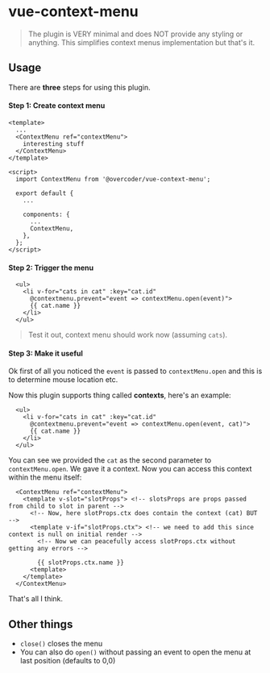 vue-context-menu
==============

> The plugin is VERY minimal and does NOT provide any styling or anything. This simplifies context menus implementation but that's it.

## Usage

There are **three** steps for using this plugin.

#### Step 1: Create context menu

```vue
<template>
  ...
  <ContextMenu ref="contextMenu">
    interesting stuff
  </ContextMenu>
</template>

<script>
  import ContextMenu from '@overcoder/vue-context-menu';
  
  export default {
    ...
    
    components: {
      ...
      ContextMenu,
    },
  };
</script>
```

#### Step 2: Trigger the menu

```vue
  <ul>
    <li v-for="cats in cat" :key="cat.id"
      @contextmenu.prevent="event => contextMenu.open(event)">
      {{ cat.name }}
    </li>
  </ul>
```

> Test it out, context menu should work now (assuming `cats`).

#### Step 3: Make it useful

Ok first of all you noticed the `event` is passed to `contextMenu.open` and this is to determine mouse location etc.

Now this plugin supports thing called **contexts**, here's an example:

```vue
  <ul>
    <li v-for="cats in cat" :key="cat.id"
      @contextmenu.prevent="event => contextMenu.open(event, cat)">
      {{ cat.name }}
    </li>
  </ul>
```

You can see we provided the `cat` as the second parameter to `contextMenu.open`. We gave it a context. Now you can access this context within the menu itself:

```vue
  <ContextMenu ref="contextMenu">
    <template v-slot="slotProps"> <!-- slotsProps are props passed from child to slot in parent -->
      <!-- Now, here slotProps.ctx does contain the context (cat) BUT -->
      <template v-if="slotProps.ctx"> <!-- we need to add this since context is null on initial render -->
        <!-- Now we can peacefully access slotProps.ctx without getting any errors -->

        {{ slotProps.ctx.name }}
      <template>
    </template>
  </ContextMenu>
```

That's all I think.

## Other things

- `close()` closes the menu
- You can also do `open()` without passing an event to open the menu at last position (defaults to 0,0)
